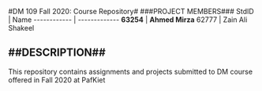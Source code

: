 #DM 109 Fall 2020: Course Repository#
###PROJECT MEMBERS###
StdID | Name
------------ | -------------
**63254** | **Ahmed Mirza**
62777 | Zain Ali Shakeel


##DESCRIPTION##
------------------------------------------------------------------------------------------------------
This repository contains assignments and projects submitted to DM course offered in Fall 2020 at PafKiet
